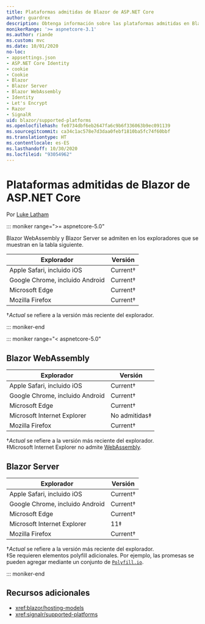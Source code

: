```yaml
---
title: Plataformas admitidas de Blazor de ASP.NET Core
author: guardrex
description: Obtenga información sobre las plataformas admitidas en Blazor de ASP.NET Core.
monikerRange: '>= aspnetcore-3.1'
ms.author: riande
ms.custom: mvc
ms.date: 10/01/2020
no-loc:
- appsettings.json
- ASP.NET Core Identity
- cookie
- Cookie
- Blazor
- Blazor Server
- Blazor WebAssembly
- Identity
- Let's Encrypt
- Razor
- SignalR
uid: blazor/supported-platforms
ms.openlocfilehash: fe0734dbf6eb2647fa6c9b6f336063b9ec091139
ms.sourcegitcommit: ca34c1ac578e7d3daa0febf1810ba5fc74f60bbf
ms.translationtype: HT
ms.contentlocale: es-ES
ms.lasthandoff: 10/30/2020
ms.locfileid: "93054962"
---
```

# <a name="aspnet-core-no-locblazor-supported-platforms"></a>Plataformas admitidas de Blazor de ASP.NET Core

Por [Luke Latham](https://github.com/guardrex)

::: moniker range=">= aspnetcore-5.0"

Blazor WebAssembly y Blazor Server se admiten en los exploradores que se muestran en la tabla siguiente.

| Explorador                          | Versión         |
| -------------------------------- | --------------- |
| Apple Safari, incluido iOS      | Current&dagger; |
| Google Chrome, incluido Android | Current&dagger; |
| Microsoft Edge                   | Current&dagger; |
| Mozilla Firefox                  | Current&dagger; |  

&dagger;*Actual* se refiere a la versión más reciente del explorador.  

::: moniker-end

::: moniker range="< aspnetcore-5.0"

## Blazor WebAssembly

| Explorador                          | Versión               |
| -------------------------------- | --------------------- |
| Apple Safari, incluido iOS      | Current&dagger;       |
| Google Chrome, incluido Android | Current&dagger;       |
| Microsoft Edge                   | Current&dagger;       |
| Microsoft Internet Explorer      | No admitidas&Dagger; |
| Mozilla Firefox                  | Current&dagger;       |  

&dagger;*Actual* se refiere a la versión más reciente del explorador.  
&Dagger;Microsoft Internet Explorer no admite [WebAssembly](https://webassembly.org).

## Blazor Server

| Explorador                          | Versión         |
| -------------------------------- | --------------- |
| Apple Safari, incluido iOS      | Current&dagger; |
| Google Chrome, incluido Android | Current&dagger; |
| Microsoft Edge                   | Current&dagger; |
| Microsoft Internet Explorer      | 11&Dagger;      |
| Mozilla Firefox                  | Current&dagger; |

&dagger;*Actual* se refiere a la versión más reciente del explorador.  
&Dagger;Se requieren elementos polyfill adicionales. Por ejemplo, las promesas se pueden agregar mediante un conjunto de [`Polyfill.io`](https://polyfill.io/v3/).

::: moniker-end

## <a name="additional-resources"></a>Recursos adicionales

* <xref:blazor/hosting-models>
* <xref:signalr/supported-platforms>
